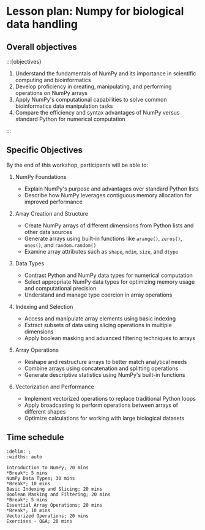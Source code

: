 # Lesson plan: Numpy for biological data handling

## Overall objectives

:::{objectives}

1. Understand the fundamentals of NumPy and its importance in scientific computing and bioinformatics
2. Develop proficiency in creating, manipulating, and performing operations on NumPy arrays
3. Apply NumPy's computational capabilities to solve common bioinformatics data manipulation tasks
4. Compare the efficiency and syntax advantages of NumPy versus standard Python for numerical computation

:::

## Specific Objectives

By the end of this workshop, participants will be able to:

1. NumPy Foundations
   * Explain NumPy's purpose and advantages over standard Python lists
   * Describe how NumPy leverages contiguous memory allocation for improved performance

2. Array Creation and Structure
   * Create NumPy arrays of different dimensions from Python lists and other data sources
   * Generate arrays using built-in functions like `arange()`, `zeros()`, `ones()`, and `random.random()`
   * Examine array attributes such as `shape`, `ndim`, `size`, and `dtype`

3. Data Types
   * Contrast Python and NumPy data types for numerical computation
   * Select appropriate NumPy data types for optimizing memory usage and computational precision
   * Understand and manage type coercion in array operations

4. Indexing and Selection
   * Access and manipulate array elements using basic indexing
   * Extract subsets of data using slicing operations in multiple dimensions
   * Apply boolean masking and advanced filtering techniques to arrays

5. Array Operations
   * Reshape and restructure arrays to better match analytical needs
   * Combine arrays using concatenation and splitting operations
   * Generate descriptive statistics using NumPy's built-in functions

6. Vectorization and Performance
   * Implement vectorized operations to replace traditional Python loops
   * Apply broadcasting to perform operations between arrays of different shapes
   * Optimize calculations for working with large biological datasets

## Time schedule

```{csv-table}
:delim: ;
:widths: auto

Introduction to NumPy; 20 mins
*Break*; 5 mins
NumPy Data Types; 30 mins
*Break*; 10 mins
Basic Indexing and Slicing; 20 mins
Boolean Masking and Filtering; 20 mins
*Break*; 5 mins
Essential Array Operations; 20 mins
*Break*; 10 mins
Vectorized Operations; 20 mins
Exercises - Q&A; 20 mins
```
